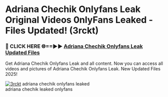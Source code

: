 # Adriana Chechik Onlyfans Leak Original Videos 0nlyFans Leaked - Files Updated! (3rckt)

<h3>🔴 CLICK HERE 🌐==►► <a href="https://tinyurl.com/2wckxsce" rel="nofollow">Adriana Chechik Onlyfans Leak Updated Files</a></h3>

Get Adriana Chechik Onlyfans Leak and all content. Now you can access all videos and pictures of Adriana Chechik Onlyfans Leak. New Updated Files 2025!

[![3rckt](https://i.imgur.com/AFduVYN.gif)](https://tinyurl.com/2wckxsce)
adriana chechik onlyfans leaked<br>
adriana chechik leaked onlyfans